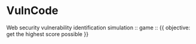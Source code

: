 # VulnCode
Web security vulnerability identification simulation :: game ::   {{ objective:  get the highest score possible }} 
